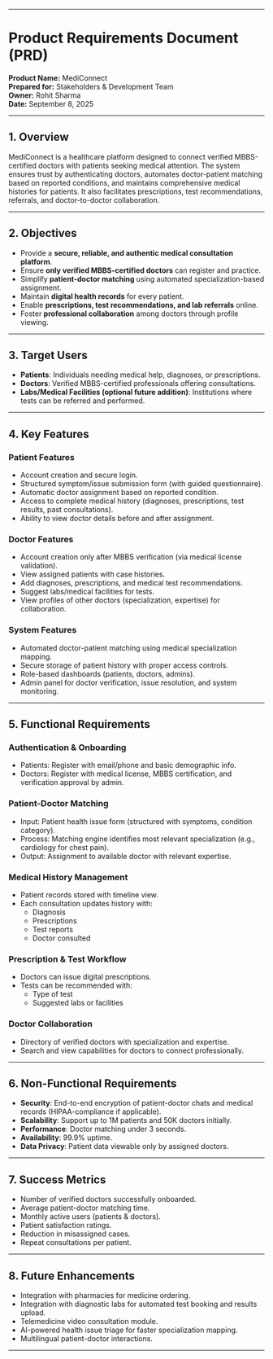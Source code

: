 
***

# Product Requirements Document (PRD)
**Product Name:** MediConnect  
**Prepared for:** Stakeholders & Development Team    
**Owner:** Rohit Sharma  
**Date:** September 8, 2025

***

## 1. Overview
MediConnect is a healthcare platform designed to connect verified MBBS-certified doctors with patients seeking medical attention. The system ensures trust by authenticating doctors, automates doctor-patient matching based on reported conditions, and maintains comprehensive medical histories for patients. It also facilitates prescriptions, test recommendations, referrals, and doctor-to-doctor collaboration.

***

## 2. Objectives
- Provide a **secure, reliable, and authentic medical consultation platform**.
- Ensure **only verified MBBS-certified doctors** can register and practice.
- Simplify **patient-doctor matching** using automated specialization-based assignment.
- Maintain **digital health records** for every patient.
- Enable **prescriptions, test recommendations, and lab referrals** online.
- Foster **professional collaboration** among doctors through profile viewing.

***

## 3. Target Users
- **Patients**: Individuals needing medical help, diagnoses, or prescriptions.
- **Doctors**: Verified MBBS-certified professionals offering consultations.
- **Labs/Medical Facilities (optional future addition)**: Institutions where tests can be referred and performed.

***

## 4. Key Features

### Patient Features
- Account creation and secure login.
- Structured symptom/issue submission form (with guided questionnaire).
- Automatic doctor assignment based on reported condition.
- Access to complete medical history (diagnoses, prescriptions, test results, past consultations).
- Ability to view doctor details before and after assignment.

### Doctor Features
- Account creation only after MBBS verification (via medical license validation).
- View assigned patients with case histories.
- Add diagnoses, prescriptions, and medical test recommendations.
- Suggest labs/medical facilities for tests.
- View profiles of other doctors (specialization, expertise) for collaboration.

### System Features
- Automated doctor-patient matching using medical specialization mapping.
- Secure storage of patient history with proper access controls.
- Role-based dashboards (patients, doctors, admins).
- Admin panel for doctor verification, issue resolution, and system monitoring.

***

## 5. Functional Requirements

### Authentication & Onboarding
- Patients: Register with email/phone and basic demographic info.
- Doctors: Register with medical license, MBBS certification, and verification approval by admin.

### Patient-Doctor Matching
- Input: Patient health issue form (structured with symptoms, condition category).
- Process: Matching engine identifies most relevant specialization (e.g., cardiology for chest pain).
- Output: Assignment to available doctor with relevant expertise.

### Medical History Management
- Patient records stored with timeline view.
- Each consultation updates history with:
    - Diagnosis
    - Prescriptions
    - Test reports
    - Doctor consulted

### Prescription & Test Workflow
- Doctors can issue digital prescriptions.
- Tests can be recommended with:
    - Type of test
    - Suggested labs or facilities

### Doctor Collaboration
- Directory of verified doctors with specialization and expertise.
- Search and view capabilities for doctors to connect professionally.

***

## 6. Non-Functional Requirements
- **Security**: End-to-end encryption of patient-doctor chats and medical records (HIPAA-compliance if applicable).
- **Scalability**: Support up to 1M patients and 50K doctors initially.
- **Performance**: Doctor matching under 3 seconds.
- **Availability**: 99.9% uptime.
- **Data Privacy**: Patient data viewable only by assigned doctors.

***

## 7. Success Metrics
- Number of verified doctors successfully onboarded.
- Average patient-doctor matching time.
- Monthly active users (patients & doctors).
- Patient satisfaction ratings.
- Reduction in misassigned cases.
- Repeat consultations per patient.

***

## 8. Future Enhancements
- Integration with pharmacies for medicine ordering.
- Integration with diagnostic labs for automated test booking and results upload.
- Telemedicine video consultation module.
- AI-powered health issue triage for faster specialization mapping.
- Multilingual patient-doctor interactions.

***
